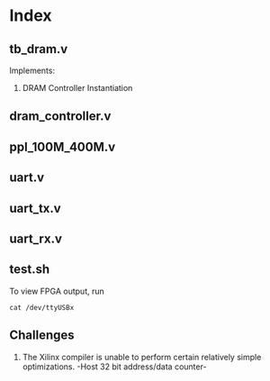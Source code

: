 # Index

## tb_dram.v
Implements:
1. DRAM Controller Instantiation

## dram_controller.v


## ppl_100M_400M.v



## uart.v



## uart_tx.v



## uart_rx.v


## test.sh

To view FPGA output, run 
```
cat /dev/ttyUSBx
```




## Challenges
1. The Xilinx compiler is unable to perform certain relatively simple optimizations. -Host 32 bit address/data counter-
